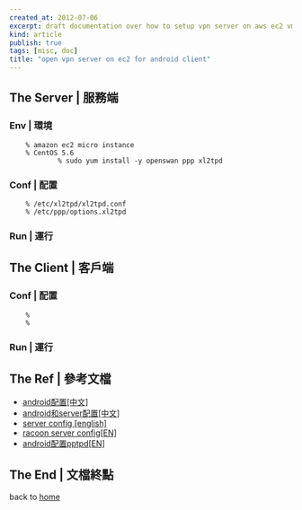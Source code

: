 ```yaml
---
created_at: 2012-07-06
excerpt: draft documentation over how to setup vpn server on aws ec2 vm
kind: article
publish: true
tags: [misc, doc]
title: "open vpn server on ec2 for android client"
---
```


## The Server | 服務端

### Env | 環境

        % amazon ec2 micro instance
        % CentOS 5.6
                % sudo yum install -y openswan ppp xl2tpd

### Conf | 配置

        % /etc/xl2tpd/xl2tpd.conf
        % /etc/ppp/options.xl2tpd

### Run | 運行
        


## The Client | 客戶端

### Conf | 配置

        % 
        % 

### Run | 運行
        


## The Ref | 參考文檔
        
* [android配置[中文]](http://www.luojs.com/2011/03/31/android-vpn-one/)  
* [android和server配置[中文]](http://www.jfwhome.com/2012/01/29/ipsecl2tp-vpn-on-linode-ubuntu-server-for-iphoneandroid/)  
* [server config [english]](http://wiki.nikoforge.org/L2TP/IPSec_VPN_Setup_on_Centos_6_\(64-bit\)_for_use_with_Android_ICS_and_iOS_5_Clients)  
* [racoon server config[EN]](http://www.howtoforge.com/racoon_roadwarrior_vpn)  
* [android配置pptpd[EN]](http://noiseandheat.com/blog/2012/01/vpn-with-amazon-ec2-or-saving-your-phone-from-promiscuity/)



## The End | 文檔終點

back to [home](http://ttyn.me)  
